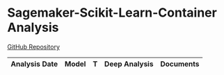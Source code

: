 # Sagemaker-Scikit-Learn-Container Analysis

[GitHub Repository](https://github.com/aws/sagemaker-scikit-learn-container)

| Analysis Date | Model | T | Deep Analysis | Documents |
|---------------|-------|---|:-------------:|-----------|